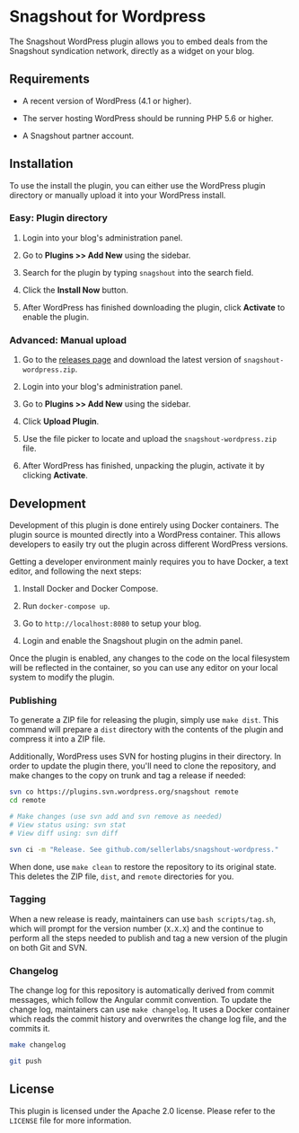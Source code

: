# Snagshout for Wordpress

The Snagshout WordPress plugin allows you to embed deals from the Snagshout
syndication network, directly as a widget on your blog.

## Requirements

- A recent version of WordPress (4.1 or higher).

- The server hosting WordPress should be running PHP 5.6 or higher.

- A Snagshout partner account.

## Installation

To use the install the plugin, you can either use the WordPress plugin
directory or manually upload it into your WordPress install.

### Easy: Plugin directory

1. Login into your blog's administration panel.

2. Go to **Plugins >> Add New** using the sidebar.

3. Search for the plugin by typing `snagshout` into the search field.

4. Click the **Install Now** button.

5. After WordPress has finished downloading the plugin, click **Activate** to
   enable the plugin.

### Advanced: Manual upload

1. Go to the [releases page][1] and download the latest version of
   `snagshout-wordpress.zip`.

2. Login into your blog's administration panel.

3. Go to **Plugins >> Add New** using the sidebar.

4. Click **Upload Plugin**.

5. Use the file picker to locate and upload the `snagshout-wordpress.zip` file.

6. After WordPress has finished, unpacking the plugin, activate it by clicking
   **Activate**.

## Development

Development of this plugin is done entirely using Docker containers. The plugin
source is mounted directly into a WordPress container. This allows developers
to easily try out the plugin across different WordPress versions.

Getting a developer environment mainly requires you to have Docker, a text
editor, and following the next steps:

1. Install Docker and Docker Compose.

2. Run `docker-compose up`.

3. Go to `http://localhost:8080` to setup your blog.

4. Login and enable the Snagshout plugin on the admin panel.

Once the plugin is enabled, any changes to the code on the local filesystem
will be reflected in the container, so you can use any editor on your local
system to modify the plugin.

### Publishing

To generate a ZIP file for releasing the plugin, simply use `make dist`. This
command will prepare a `dist` directory with the contents of the plugin and
compress it into a ZIP file.

Additionally, WordPress uses SVN for hosting plugins in their directory. In
order to update the plugin there, you'll need to clone the repository, and make
changes to the copy on trunk and tag a release if needed:

```sh
svn co https://plugins.svn.wordpress.org/snagshout remote
cd remote

# Make changes (use svn add and svn remove as needed)
# View status using: svn stat
# View diff using: svn diff

svn ci -m "Release. See github.com/sellerlabs/snagshout-wordpress."
```

When done, use `make clean` to restore the repository to its original state.
This deletes the ZIP file, `dist`, and `remote` directories for you.

### Tagging

When a new release is ready, maintainers can use `bash scripts/tag.sh`, which
will prompt for the version number (`X.X.X`) and the continue to perform all
the steps needed to publish and tag a new version of the plugin on both Git and
SVN.

### Changelog

The change log for this repository is automatically derived from commit
messages, which follow the Angular commit convention. To update the change log,
maintainers can use `make changelog`. It uses a Docker container which reads the
commit history and overwrites the change log file, and the commits it.

```sh
make changelog

git push
```

## License

This plugin is licensed under the Apache 2.0 license. Please refer to the
`LICENSE` file for more information.

[1]: https://github.com/sellerlabs/snagshout-wordpress/releases
